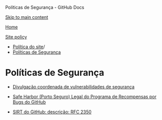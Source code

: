 Políticas de Segurança - GitHub Docs

[Skip to main content](#main-content)

[Home](/pt)

[Site policy](/pt/site-policy)

* [Política do site](/pt/site-policy)/
* [Políticas de Segurança](/pt/site-policy/security-policies)

Políticas de Segurança
==========

* [Divulgação coordenada de vulnerabilidades de segurança](/pt/site-policy/security-policies/coordinated-disclosure-of-security-vulnerabilities)

* [Safe Harbor (Porto Seguro) Legal do Programa de Recompensas por Bugs do GitHub](/pt/site-policy/security-policies/github-bug-bounty-program-legal-safe-harbor)

* [SIRT do GitHub: descrição: RFC 2350](/pt/site-policy/security-policies/github-sirt-description-rfc-2350)
